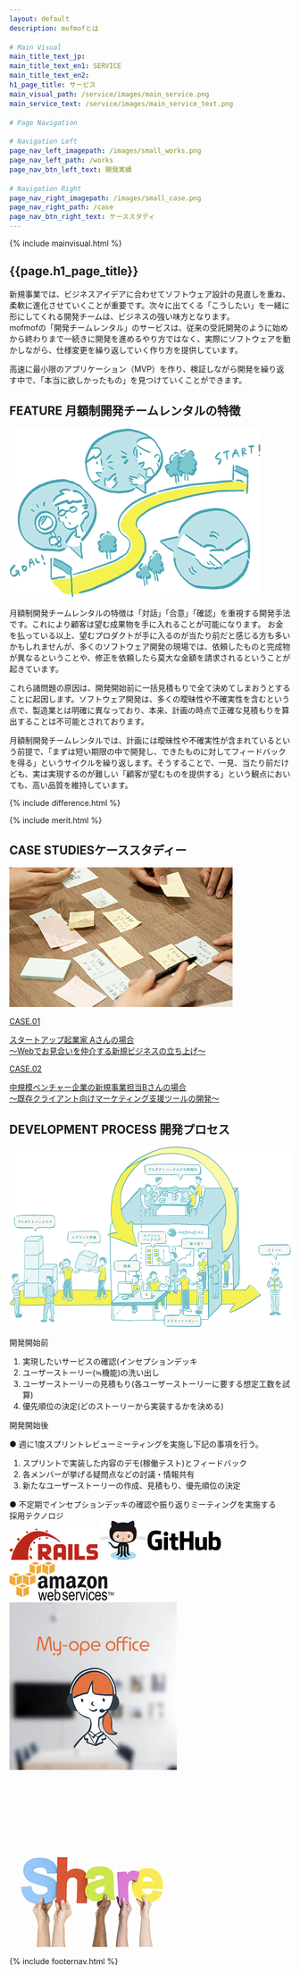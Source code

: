 ```yaml
---
layout: default
description: mofmofとは

# Main Visual
main_title_text_jp:
main_title_text_en1: SERVICE
main_title_text_en2:
h1_page_title: サービス
main_visual_path: /service/images/main_service.png
main_service_text: /service/images/main_service_text.png

# Page Navigation

# Navigation Left
page_nav_left_imagepath: /images/small_works.png
page_nav_left_path: /works
page_nav_btn_left_text: 開発実績

# Navigation Right
page_nav_right_imagepath: /images/small_case.png
page_nav_right_path: /case
page_nav_btn_right_text: ケーススタディ
---
```


{% include mainvisual.html %}

<section class="section_service">
	<h1 class="page_title">{{page.h1_page_title}}</h1>
	<div class="text_area">
		<p>新規事業では、ビジネスアイデアに合わせてソフトウェア設計の見直しを重ね、柔軟に進化させていくことが重要です。次々に出てくる「こうしたい」を一緒に形にしてくれる開発チームは、ビジネスの強い味方となります。<br>
		mofmofの「開発チームレンタル」のサービスは、従来の受託開発のように始めから終わりまで一続きに開発を進めるやり方ではなく、実際にソフトウェアを動かしながら、仕様変更を繰り返していく作り方を提供しています。</p>
		<p>高速に最小限のアプリケーション（MVP）を作り、検証しながら開発を繰り返す中で、「本当に欲しかったもの」を見つけていくことができます。</p>
	</div>

<section class="section_service">
	<div class="container02">
		<div class="contents_service clearfix">
			<div class="sercive_img">
			<h2 class="ttl_center_s">FEATURE <span>月額制開発チームレンタルの特徴</span></h2>
			<img src="/service/images/feature.png" alt="">
			</div>
			<div class="sercive_txt">
				<p>月額制開発チームレンタルの特徴は「対話」「合意」「確認」を重視する開発手法です。これにより顧客は望む成果物を手に入れることが可能になります。 お金を払っている以上、望むプロダクトが手に入るのが当たり前だと感じる方も多いかもしれませんが、多くのソフトウェア開発の現場では、依頼したものと完成物が異なるということや、修正を依頼したら莫大な金額を請求されるということが起きています。</p>
				<p>これら諸問題の原因は、開発開始前に一括見積もりで全て決めてしまおうとすることに起因します。ソフトウェア開発は、多くの曖昧性や不確実性を含むという点で、製造業とは明確に異なっており、本来、計画の時点で正確な見積もりを算出することは不可能とされております。</p>
				<p>月額制開発チームレンタルでは、計画には曖昧性や不確実性が含まれているという前提で、「まずは短い期限の中で開発し、できたものに対してフィードバックを得る」というサイクルを繰り返します。そうすることで、一見、当たり前だけども、実は実現するのが難しい「顧客が望むものを提供する」という観点においても、高い品質を維持しています。</p>
			</div>
		</div>
	</div>

{% include difference.html %}

</section>

{% include merit.html %}

<section class="section_service bg_right">
	<div class="container02">
	<div class="contents_service_case clearfix">
		<h2 class="ttl_left case_studies">CASE STUDIES<span>ケーススタディー</span></h2>
		<div class="sercive_case_img"><img src="/service/images/cards.png" alt=""></div>
		<div class="sercive_case_txt">
			<a href="/case/#case01">
			<div class="sercive_case_item">
			<p class="case_no">CASE.01</p>
			<p>スタートアップ起業家 Aさんの場合<br>
			〜Webでお見合いを仲介する新規ビジネスの立ち上げ〜</p>
			</div>
			</a>
			<a href="/case/#case02">
			<div class="sercive_case_item">
			<p class="case_no">CASE.02</p>
			<p>中規模ベンチャー企業の新規事業担当Bさんの場合<br>
			〜既存クライアント向けマーケティング支援ツールの開発〜</p>
			</div>
			</a>
		</div>
		</div>
	</div>
</section><!-- WORKS -->


<section class="section_service">
<div class="container02">
	<h2 class="ttl_center">DEVELOPMENT PROCESS <span>開発プロセス</span></h2>
	<div class="service_process_img"><img src="/service/images/service_process.png" alt=""></div>
	<div class="service_prosecss_items">
	<div class="service_process_box">
	<p>開発開始前</p>
	<ol>
		<li>実現したいサービスの確認(インセプションデッキ</li>
		<li>ユーザーストーリー(≒機能)の洗い出し </li>
		<li>ユーザーストーリーの見積もり(各ユーザーストーリーに要する想定工数を試算)</li>
		<li>優先順位の決定(どのストーリーから実装するかを決める)</li>
	</ol>
	</div>
	<div class="service_process_box">
	<p>開発開始後</p>
	<span>● 週に1度スプリントレビューミーティングを実施し下記の事項を行う。</span>
	<ol>
		<li>スプリントで実装した内容のデモ(稼働テスト)とフィードバック</li>
		<li>各メンバーが挙げる疑問点などの討議・情報共有</li>
		<li>新たなユーザーストーリーの作成、見積もり、優先順位の決定</li>
	</ol>
	<span>● 不定期でインセプションデッキの確認や振り返りミーティングを実施する</span>
	</div>
	</div>
	</div>
	<div class="service_tec">
		<span>採用テクノロジ</span>
		<div class="sercive_tec_img">
		<img src="/service/images/rails.png" alt="">
		<img src="/service/images/github.png" alt="">
		<img src="/service/images/aws.png" alt="">
		</div>
	</div>
</section>

<div class="img_other_items">
<a class="others_link_area" href="https://www.my-ope.net/">
	<div class="img_hover02">
	<img src="/service/images/others02.png" alt=""><p class="overlay"></p>
	</div>
</a>
<a class="others_link_area" href="http://www.sharing-economy-starter.biz/">
	<div class="img_hover04">
	<img src="/service/images/others04.png" alt=""><p class="overlay"></p>
	</div>
</a>
</div>

</section>

{% include footernav.html %}

